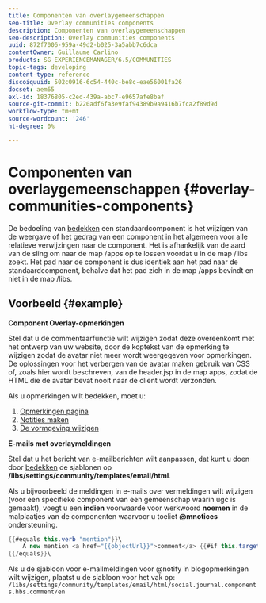 ```yaml
---
title: Componenten van overlaygemeenschappen
seo-title: Overlay communities components
description: Componenten van overlaygemeenschappen
seo-description: Overlay communities components
uuid: 872f7006-959a-49d2-b025-3a5abb7c6dca
contentOwner: Guillaume Carlino
products: SG_EXPERIENCEMANAGER/6.5/COMMUNITIES
topic-tags: developing
content-type: reference
discoiquuid: 502c0916-6c54-440c-be8c-eae56001fa26
docset: aem65
exl-id: 18376805-c2ed-439a-abc7-e9657afe8baf
source-git-commit: b220adf6fa3e9faf94389b9a9416b7fca2f89d9d
workflow-type: tm+mt
source-wordcount: '246'
ht-degree: 0%

---
```


# Componenten van overlaygemeenschappen {#overlay-communities-components}

De bedoeling van [bedekken](/help/communities/client-customize.md#overlays) een standaardcomponent is het wijzigen van de weergave of het gedrag van een component in het algemeen voor alle relatieve verwijzingen naar de component. Het is afhankelijk van de aard van de sling om naar de map /apps op te lossen voordat u in de map /libs zoekt. Het pad naar de component is dus identiek aan het pad naar de standaardcomponent, behalve dat het pad zich in de map /apps bevindt en niet in de map /libs.

## Voorbeeld {#example}

**Component Overlay-opmerkingen**

Stel dat u de commentaarfunctie wilt wijzigen zodat deze overeenkomt met het ontwerp van uw website, door de koptekst van de opmerking te wijzigen zodat de avatar niet meer wordt weergegeven voor opmerkingen. De oplossingen voor het verbergen van de avatar maken gebruik van CSS of, zoals hier wordt beschreven, van de header.jsp in de map apps, zodat de HTML die de avatar bevat nooit naar de client wordt verzonden.

Als u opmerkingen wilt bedekken, moet u:

1. [Opmerkingen pagina](/help/communities/overlay-create-comments-page.md)
1. [Notities maken](/help/communities/overlay-create-nodes.md)
1. [De vormgeving wijzigen](/help/communities/overlay-alter-appearance.md)

**E-mails met overlaymeldingen**

Stel dat u het bericht van e-mailberichten wilt aanpassen, dat kunt u doen door [bedekken](/help/communities/client-customize.md#overlays) de sjablonen op **/libs/settings/community/templates/email/html**.

Als u bijvoorbeeld de meldingen in e-mails over vermeldingen wilt wijzigen (voor een specifieke component van een gemeenschap waarin ugc is gemaakt), voegt u een **indien** voorwaarde voor werkwoord **noemen** in de malplaatjes van de componenten waarvoor u toeliet **@mnotices** ondersteuning.

```java
{{#equals this.verb "mention"}}\
    A new mention <a href="{{objectUrl}}">comment</a> {{#if this.target.properties.[jcr:title]}}to the article "{{{target.displayName}}}" {{/if}}was added by {{{user.name}}} on {{dateUtil this.published format="EEE, d MMM yyyy HH:mm:ss z"}}.\n \
{{/equals}}\
```

Als u de sjabloon voor e-mailmeldingen voor @notify in blogopmerkingen wilt wijzigen, plaatst u de sjabloon voor het vak op: `/libs/settings/community/templates/email/html/social.journal.components.hbs.comment/en`
